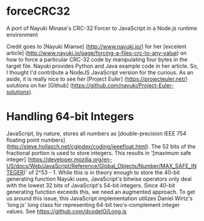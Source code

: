 # forceCRC32
A port of Nayuki Minase's CRC-32 Forcer to JavaScript in a Node.js runtime environment

Credit goes to [Nayuki Mianse] (http://www.nayuki.io/) for her [excelent article] (http://www.nayuki.io/page/forcing-a-files-crc-to-any-value)
on how to force a particular CRC-32 code by manipulating four bytes in the target file. Nayuki provides Python and Java example
code in her article. So, I thought I'd contribute a NodeJS JavaScript version for the curious. As an aside, it is really nice to
see her [Project Euler] (https://projecteuler.net/) solutions on her [Github] (https://github.com/nayuki/Project-Euler-solutions).

# Handling 64-bit Integers

JavaScript, by nature, stores all numbers as [double-precision IEEE 754 floating point numbers] (http://steve.hollasch.net/cgindex/coding/ieeefloat.html). The 52 bits of the
fractional portion is used to store integers. This results in '[maximum safe integer] (https://developer.mozilla.org/en-US/docs/Web/JavaScript/Reference/Global_Objects/Number/MAX_SAFE_INTEGER)' of
2^53 - 1. While this is in theory enough to store the 40-bit generating function Nayuki uses, JavaScript's bitwise operators
only deal with the lowest 32 bits of JavaScript's 54-bit integers. Since 40-bit generating function exceeds this, we need
an augmented approach. To get us around this issue, this JavaScript implementation utilizes Daniel Wirtz's 'long.js' long class
for representing 64-bit two's-complement integer values. See https://github.com/dcodeIO/Long.js
